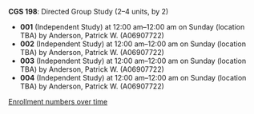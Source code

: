 **CGS 198**: Directed Group Study (2–4 units, by 2)

- **001** (Independent Study) at 12:00 am–12:00 am on Sunday (location TBA) by Anderson, Patrick W. (A06907722)
- **002** (Independent Study) at 12:00 am–12:00 am on Sunday (location TBA) by Anderson, Patrick W. (A06907722)
- **003** (Independent Study) at 12:00 am–12:00 am on Sunday (location TBA) by Anderson, Patrick W. (A06907722)
- **004** (Independent Study) at 12:00 am–12:00 am on Sunday (location TBA) by Anderson, Patrick W. (A06907722)

[Enrollment numbers over time](./CGS198.tsv)
